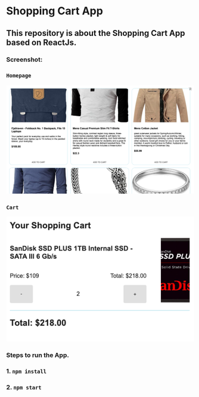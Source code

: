 # Shopping Cart App
## This repository is about the Shopping Cart App based on ReactJs.

### Screenshot:

### ``` Homepage ```
<div>
  <img src="screenshots/Homepage.png">
  </div>
  
### ``` Cart ```
<div>
  <img src="screenshots/Cart.png">
  </div>
  
### Steps to run the App.

### 1. ``` npm install ```
### 2. ``` npm start ```
